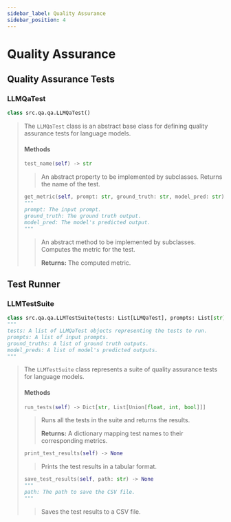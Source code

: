 ```yaml
---
sidebar_label: Quality Assurance
sidebar_position: 4
---
```


# Quality Assurance

## Quality Assurance Tests

### LLMQaTest

```python
class src.qa.qa.LLMQaTest()
```

> The `LLMQaTest` class is an abstract base class for defining quality assurance tests for language models.
>
> #### Methods
>
> ```python
> test_name(self) -> str
> ```
>
> > An abstract property to be implemented by subclasses. Returns the name of the test.
>
> ```python
> get_metric(self, prompt: str, ground_truth: str, model_pred: str) -> Union[float, int, bool]
> """
> prompt: The input prompt.
> ground_truth: The ground truth output.
> model_pred: The model's predicted output.
> """
> ```
>
> > An abstract method to be implemented by subclasses. Computes the metric for the test.
> >
> > **Returns:** The computed metric.

## Test Runner

### LLMTestSuite

```python
class src.qa.qa.LLMTestSuite(tests: List[LLMQaTest], prompts: List[str], ground_truths: List[str], model_preds: List[str])
"""
tests: A list of LLMQaTest objects representing the tests to run.
prompts: A list of input prompts.
ground_truths: A list of ground truth outputs.
model_preds: A list of model's predicted outputs.
"""
```

> The `LLMTestSuite` class represents a suite of quality assurance tests for language models.
>
> #### Methods
>
> ```python
> run_tests(self) -> Dict[str, List[Union[float, int, bool]]]
> ```
>
> > Runs all the tests in the suite and returns the results.
> >
> > **Returns:** A dictionary mapping test names to their corresponding metrics.
>
> ```python
> print_test_results(self) -> None
> ```
>
> > Prints the test results in a tabular format.
>
> ```python
> save_test_results(self, path: str) -> None
> """
> path: The path to save the CSV file.
> """
> ```
>
> > Saves the test results to a CSV file.
